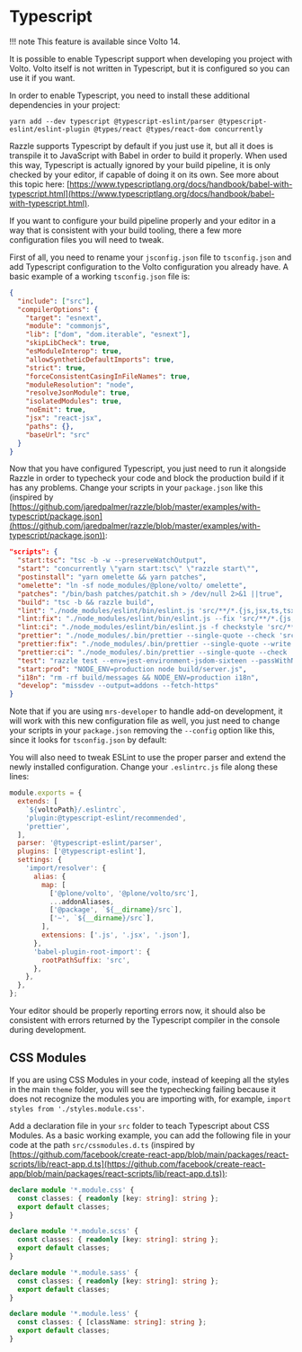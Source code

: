 # Typescript

!!! note
    This feature is available since Volto 14.

It is possible to enable Typescript support when developing you project with Volto.
Volto itself is not written in Typescript, but it is configured so you can use it if you want.

In order to enable Typescript, you need to install these additional dependencies in your project:

```shell
yarn add --dev typescript @typescript-eslint/parser @typescript-eslint/eslint-plugin @types/react @types/react-dom concurrently
```

Razzle supports Typescript by default if you just use it, but all it does is transpile it to JavaScript with Babel in order to build it properly.
When used this way, Typescript is actually ignored by your build pipeline, it is only checked by your editor, if capable of doing it on its own.
See more about this topic here: [https://www.typescriptlang.org/docs/handbook/babel-with-typescript.html](https://www.typescriptlang.org/docs/handbook/babel-with-typescript.html).

If you want to configure your build pipeline properly and your editor in a way that is consistent with your build tooling, there a few more configuration files you will need to tweak.

First of all, you need to rename your ``jsconfig.json`` file to ``tsconfig.json`` and add Typescript configuration to the Volto configuration you already have.
A basic example of a working ``tsconfig.json`` file is:

```json
{
  "include": ["src"],
  "compilerOptions": {
    "target": "esnext",
    "module": "commonjs",
    "lib": ["dom", "dom.iterable", "esnext"],
    "skipLibCheck": true,
    "esModuleInterop": true,
    "allowSyntheticDefaultImports": true,
    "strict": true,
    "forceConsistentCasingInFileNames": true,
    "moduleResolution": "node",
    "resolveJsonModule": true,
    "isolatedModules": true,
    "noEmit": true,
    "jsx": "react-jsx",
    "paths": {},
    "baseUrl": "src"
  }
}
```

Now that you have configured Typescript, you just need to run it alongside Razzle in order to typecheck your code and block the production build if it has any problems.
Change your scripts in your ``package.json`` like this (inspired by [https://github.com/jaredpalmer/razzle/blob/master/examples/with-typescript/package.json](https://github.com/jaredpalmer/razzle/blob/master/examples/with-typescript/package.json)):

```json hl_lines="2 3 7 8 9 10 17"
"scripts": {
  "start:tsc": "tsc -b -w --preserveWatchOutput",
  "start": "concurrently \"yarn start:tsc\" \"razzle start\"",
  "postinstall": "yarn omelette && yarn patches",
  "omelette": "ln -sf node_modules/@plone/volto/ omelette",
  "patches": "/bin/bash patches/patchit.sh > /dev/null 2>&1 ||true",
  "build": "tsc -b && razzle build",
  "lint": "./node_modules/eslint/bin/eslint.js 'src/**/*.{js,jsx,ts,tsx}'",
  "lint:fix": "./node_modules/eslint/bin/eslint.js --fix 'src/**/*.{js,jsx,ts,tsx}'",
  "lint:ci": "./node_modules/eslint/bin/eslint.js -f checkstyle 'src/**/*.{js,jsx,ts,tsx}' > eslint.xml",
  "prettier": "./node_modules/.bin/prettier --single-quote --check 'src/**/*.{js,jsx,ts,tsx,json,css,scss,md}'",
  "prettier:fix": "./node_modules/.bin/prettier --single-quote --write 'src/**/*.{js,jsx,ts,tsx,json,css,scss,md}'",
  "prettier:ci": "./node_modules/.bin/prettier --single-quote --check 'src/**/*.{js,jsx,ts,tsx,json,css,scss,md}'",
  "test": "razzle test --env=jest-environment-jsdom-sixteen --passWithNoTests",
  "start:prod": "NODE_ENV=production node build/server.js",
  "i18n": "rm -rf build/messages && NODE_ENV=production i18n",
  "develop": "missdev --output=addons --fetch-https"
}
```

Note that if you are using ``mrs-developer`` to handle add-on development, it will work with this new configuration file as well, you just need to change your scripts in your ``package.json`` removing the ``--config`` option like this, since it looks for ``tsconfig.json`` by default:

You will also need to tweak ESLint to use the proper parser and extend the newly installed configuration.
Change your ``.eslintrc.js`` file along these lines:

```js hl_lines="2 3 4 5 6 7 8"
module.exports = {
  extends: [
    `${voltoPath}/.eslintrc`,
    'plugin:@typescript-eslint/recommended',
    'prettier',
  ],
  parser: '@typescript-eslint/parser',
  plugins: ['@typescript-eslint'],
  settings: {
    'import/resolver': {
      alias: {
        map: [
          ['@plone/volto', '@plone/volto/src'],
          ...addonAliases,
          ['@package', `${__dirname}/src`],
          ['~', `${__dirname}/src`],
        ],
        extensions: ['.js', '.jsx', '.json'],
      },
      'babel-plugin-root-import': {
        rootPathSuffix: 'src',
      },
    },
  },
};
```

Your editor should be properly reporting errors now, it should also be consistent with errors returned by the Typescript compiler in the console during development.

## CSS Modules

If you are using CSS Modules in your code, instead of keeping all the styles in the main ``theme`` folder, you will see the typechecking failing because it does not recognize the modules you are importing with, for example, ``import styles from './styles.module.css'``.

Add a declaration file in your ``src`` folder to teach Typescript about CSS Modules. As a basic working example, you can add the following file in your code at the path ``src/cssmodules.d.ts`` (inspired by [https://github.com/facebook/create-react-app/blob/main/packages/react-scripts/lib/react-app.d.ts](https://github.com/facebook/create-react-app/blob/main/packages/react-scripts/lib/react-app.d.ts)):

```ts
declare module '*.module.css' {
  const classes: { readonly [key: string]: string };
  export default classes;
}

declare module '*.module.scss' {
  const classes: { readonly [key: string]: string };
  export default classes;
}

declare module '*.module.sass' {
  const classes: { readonly [key: string]: string };
  export default classes;
}

declare module '*.module.less' {
  const classes: { [className: string]: string };
  export default classes;
}
```
